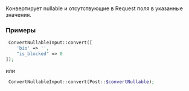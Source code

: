 # 
Конвертирует nullable и отсутствующие в Request поля в указанные значения.

### Примеры
```php
 ConvertNullableInput::convert([
    'bio' => '',
    "is_blocked" => 0
]);
```
или
```php
 ConvertNullableInput::convert(Post::$convertNullable);
```
